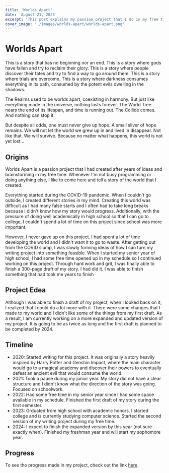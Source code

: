 ```yaml
---
title: 'Worlds Apart'
date: 'August 21, 2023'
excerpt: 'This post explains my passion project that I do in my free time'
cover_image: './images/worlds-apart/worlds-apart.png'
---
```


# Worlds Apart

This is a story that has no beginning nor an end.  This is a story where gods have fallen and try to reclaim their glory.  This is a story where people discover their fates and try to find a way to go around them.  This is a story where trials are overcome.  This is a story where darkness consumes everything in its path, consumed by the potent evils dwelling in the shadows. 

The Realms used to be worlds apart, coexisting in harmony.  But just like everything made in the universe, nothing lasts forever.  The World Tree nears the end of its lifespan, and time is running out.  The Collide comes.  And nothing can stop it.

But despite all odds, one must never give up hope.  A small sliver of hope remains.  We will not let the world we grew up in and lived in disappear.  Not like that.  We will survive.  Because no matter what happens, this world is not yet lost... 

## Origins

Worlds Apart is a passion project that I had created after years of ideas and brainstorming in my free time.  Whenever I'm not busy programming or doing anything else, I like to come here and tell a story of the world that I created.  

Everything started during the COVID-19 pandemic.  When I couldn't go outside, I created different stories in my mind.  Creating this world was difficult as I had many false starts and I often had to take long breaks because I didn't know how my story would progress.  Additionally, with the pressure of doing well academically in high school so that I can go to college, I couldn't spend a lot of time on this project since school was more important.

However, I never gave up on this project.  I had spent a lot of time developing the world and I didn't want it to go to waste.  After getting out from the COVID slump, I was slowly forming ideas of how I can turn my writing project into something feasible.  When I started my senior year of high school, I had some free time opened up in my schedule so I continued working on this project.  Through hard work and grit, I was finally able to finish a 300-page draft of my story.  I had did it.  I was able to finish something that had took me years to finish

## Project Edea

Although I was able to finish a draft of my project, when I looked back on it, I realized that I could do a lot more with it.  There were some changes that I made to my world and I didn't like some of the things from my first draft.  As a result, I am currently working on a more expanded and updated version of my project.  It is going to be as twice as long and the first draft is planned to be completed by 2024.

## Timeline

- 2020: Started writing for this project.  It was originally a story heavily inspired by Harry Potter and Genshin Impact, where the main character would go to a magical academy and discover their powers to eventually defeat an ancient evil that would consume the world.  
- 2021: Took a pause during my junior year.  My story did not have a clear structure and I didn't know what the direction of the story was going.  Focused on schoolwork.
- 2022: Had some free time in my senior year since I had some space available in my schedule.  Finished the first draft of my story during the first semester.
- 2023: Grduated from high school with academic honors.  I started college and is currently studying computer science.  Started the second version of my writing project during my free time.
- 2024:  I expect to finish the expanded version by this year (not sure exactly when).  Finished my freshman year and will start my sophomore year.

## Progress

To see the progress made in my project, check out the link <a href='https://www.wattpad.com/story/355628801-worlds-apart-the-edea-chronicles'>here</a>.
